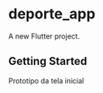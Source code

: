 # deporte_app

A new Flutter project.

## Getting Started

Prototipo da tela inicial 
[<img >](https://github.com/iamihny/deporte_app/issues/1#issue-1357380796)
